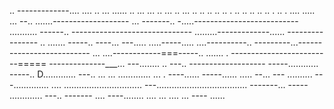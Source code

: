 .. -------------.... .... .. ... ...... .. ... ... .. ... .. ... .. .. .. .. .. . .. .. .. .. .. . .. . .... 
..... ...
--.. .......-------------------
... -------.. -.....--------------------------
........... ------.. ------------------------------
.........-------------...... ----------------
.. ....... -----.. ----... 
---..... .....-----..... ....----------.. ---------...--------------------------
... ....------------===-----.. ....... . -------------------------=====
--------------___... ---........ .. ---.. -------------------
-----............  -----.. D............. ---.. 
... ... ............. ... . ----...... -----...... ..... --... ---
.......... ---.............. .... 
............................... 
---.................................... -------... -----
............. ---.. -------
.... ----........ 
.... 
... ....    ... ----
...... 
